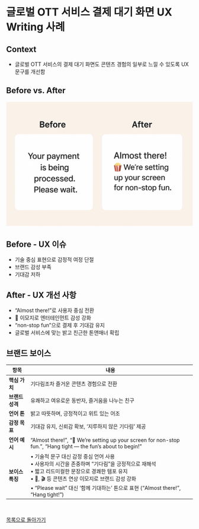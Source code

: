 # 글로벌 OTT 서비스 결제 대기 화면 UX Writing 사례

## Context
- 글로벌 OTT 서비스의 결제 대기 화면도 콘텐츠 경험의 일부로 느낄 수 있도록 UX 문구를 개선함

## Before vs. After
![](../../assets/OTT-payment.png)

## Before - UX 이슈
- 기술 중심 표현으로 감정적 여정 단절
- 브랜드 감성 부족  
- 기대감 저하  

## After - UX 개선 사항
- “Almost there!”로 사용자 중심 전환  
- 🍿 이모지로 엔터테인먼트 감성 강화  
- “non-stop fun”으로 결제 후 기대감 유지  
- 글로벌 서비스에 맞는 밝고 친근한 톤앤매너 확립

## 브랜드 보이스

| 항목                           | 내용                                                                                                                                                                                                   |
| ---------------------------- | ---------------------------------------------------------------------------------------------------------------------------------------------------------------------------------------------------- |
| **핵심 가치**       | 기다림조차 즐거운 콘텐츠 경험으로 전환                                                                                                                                                                                |
| **브랜드 성격**     | 유쾌하고 여유로운 동반자, 즐거움을 나누는 친구                                                                                                                                                                           |
| **언어 톤**     | 밝고 따뜻하며, 긍정적이고 위트 있는 어조                                                                                                                                                                              |
| **감정 목표**   | 기대감 유지, 신뢰감 확보, ‘지루하지 않은 기다림’ 제공                                                                                                                                                                     |
| **언어 예시** | “Almost there!”, “🍿 We’re setting up your screen for non-stop fun.”, “Hang tight — the fun’s about to begin!”                                                                                       |
| **보이스 특징**    | • 기술적 문구 대신 감정 중심 언어 사용<br>• 사용자의 시간을 존중하며 “기다림”을 긍정적으로 재해석<br>• 짧고 리드미컬한 문장으로 경쾌한 템포 유지<br>• 🍿, 🎬 등 콘텐츠 연상 이모지로 브랜드 감성 강화<br>• “Please wait” 대신 ‘함께 기대하는’ 톤으로 표현 (“Almost there!”, “Hang tight!”) |


<br>

[목록으로 돌아가기](./index.md)
